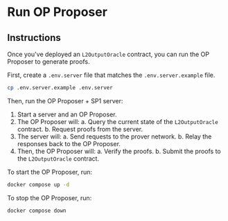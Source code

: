 # Run OP Proposer

## Instructions 

Once you've deployed an `L2OutputOracle` contract, you can run the OP Proposer to generate proofs.

First, create a `.env.server` file that matches the `.env.server.example` file.

```bash
cp .env.server.example .env.server
```

Then, run the OP Proposer + SP1 server:

1. Start a server and an OP Proposer.
2. The OP Proposer will:
   a. Query the current state of the `L2OutputOracle` contract.
   b. Request proofs from the server.
3. The server will:
   a. Send requests to the prover network.
   b. Relay the responses back to the OP Proposer.
4. Then, the OP Proposer will:
   a. Verify the proofs.
   b. Submit the proofs to the `L2OutputOracle` contract.

To start the OP Proposer, run:
```bash
docker compose up -d
```

To stop the OP Proposer, run:
```bash
docker compose down
```


